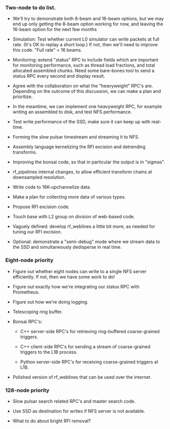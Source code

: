 ### Two-node to do list.

  - We'll try to demonstrate both 8-beam and 16-beam options, but we may end up
    only getting the 8-beam option working for now, and leaving the 16-beam option
    for the next few months

  - Simulation: Test whether current L0 simulator can write packets at full rate.
    (It's OK to replay a short loop.)  If not, then we'll need to improve this code.
    "Full rate" = 16 beams.

  - Monitoring: extend "status" RPC to include fields which are important for
    monitoring performance, such as thread load fractions, and total allocated
    assembled chunks.  Need some bare-bones tool to send a status RPC every
    second and display result.

  - Agree with the collaboration on what the "heavyweight" RPC's are.
    Depending on the outcome of this discussion, we can make a plan and prioritize.
  
  - In the meantime, we can implement one heavyweight RPC, for example writing
    an assembled to disk, and test NFS performance.

  - Test write performance of the SSD, make sure it can keep up with real-time.

  - Forming the slow pulsar timestream and streaming it to NFS.

  - Assembly language kernelizing the RFI excision and detrending transforms.

  - Improving the bonsai code, so that in particular the output is in "sigmas".

  - rf_pipelines internal changes, to allow efficient transform chains at downsampled resolution.

  - Write code to 16K-upchannelize data.

  - Make a plan for collecting more data of various types.

  - Propose RFI excision code.
    
  - Touch base with L2 group on division of web-based code.

  - Vaguely defined: develop rf_weblines a little bit more, as needed
    for tuning our RFI excision.

  - Optional: demonstrate a "semi-debug" mode where we stream data to the SSD
    and simultaneously dedisperse in real time.

### Eight-node priority

  - Figure out whether eight nodes can write to a single NFS server efficiently.
    If not, then we have some work to do!

  - Figure out exactly how we're integrating our status RPC with Prometheus.

  - Figure out how we're doing logging.

  - Telescoping ring buffer.

  - Bonsai RPC's:

      - C++ server-side RPC's for retrieving ring-buffered coarse-grained triggers.

      - C++ client-side RPC's for sending a stream of coarse-grained triggers to the L1B process.

      - Python server-side RPC's for receiving coarse-grained triggers at L1B.
  
  - Polished version of rf_weblines that can be used over the internet.

### 128-node priority

  - Slow pulsar search related RPC's and master search code.

  - Use SSD as destination for writes if NFS server is not available.

  - What to do about bright RFI removal?
